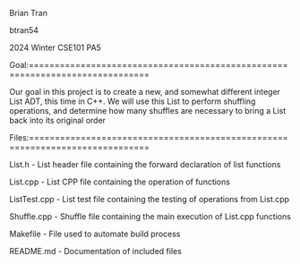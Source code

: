 Brian Tran

btran54

2024 Winter CSE101 PA5

Goal:=============================================================================

Our goal in this project is to create a new, and somewhat different integer List ADT, this time in C++. We will use this List to perform shuffling operations, and determine how many shuffles are necessary to bring a List back into its original order

Files:=============================================================================

List.h - List header file containing the forward declaration of list functions

List.cpp - List CPP file containing the operation of functions

ListTest.cpp - List test file containing the testing of operations from List.cpp

Shuffle.cpp - Shuffle file containing the main execution of List.cpp functions

Makefile - File used to automate build process

README.md - Documentation of included files